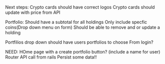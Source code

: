 
Next steps:
Crypto cards should have correct logos
Crypto cards should update with price from API

Portfolio:
Should have a subtotal for all holdings
Only include specfic coins(Drop down menu on form)
Should be able to remove  and or update a holding

Portfilios drop down should have users portfolios to choose From
login?

NEED:
HOme page with a create portfolio button?
  (include a name for user)
Router
API call from rails
Persist some data!!
